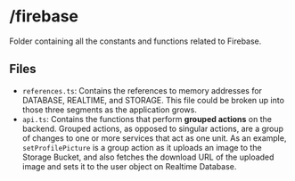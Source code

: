 # /firebase
Folder containing all the constants and functions related to Firebase.

## Files
- `references.ts`: Contains the references to memory addresses for DATABASE, REALTIME, and STORAGE. This file could be broken up into those three segments as the application grows.
- `api.ts`: Contains the functions that perform **grouped actions** on the backend. Grouped actions, as opposed to singular actions, are a group of changes to one or more services that act as one unit. As an example, `setProfilePicture` is a group action as it uploads an image to the Storage Bucket, and also fetches the download URL of the uploaded image and sets it to the user object on Realtime Database.
